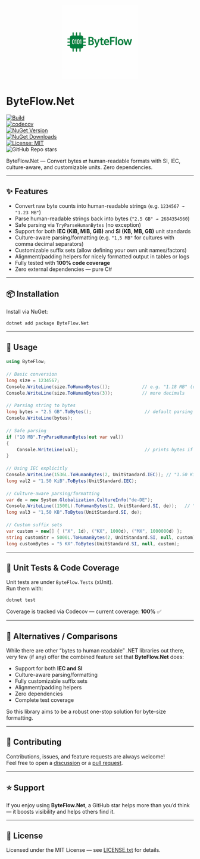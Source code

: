 <p align="center">
  <img src="https://raw.githubusercontent.com/AndrewClements84/ByteFlow.Net/master/assets/logo.png" alt="ByteFlow.Net Logo" width="200"/>
</p>

# ByteFlow.Net

[![Build](https://github.com/AndrewClements84/ByteFlow.Net/actions/workflows/dotnet.yml/badge.svg)](https://github.com/AndrewClements84/ByteFlow.Net/actions)  
[![codecov](https://codecov.io/gh/AndrewClements84/ByteFlow.Net/branch/master/graph/badge.svg)](https://codecov.io/gh/AndrewClements84/ByteFlow.Net)  
[![NuGet Version](https://img.shields.io/nuget/v/ByteFlow.Net.svg?logo=nuget&cacheSeconds=300)](https://www.nuget.org/packages/ByteFlow.Net)  
[![NuGet Downloads](https://img.shields.io/nuget/dt/ByteFlow.Net.svg)](https://www.nuget.org/packages/ByteFlow.Net)  
[![License: MIT](https://img.shields.io/badge/License-MIT-yellow.svg)](LICENSE.txt)  
![GitHub Repo stars](https://img.shields.io/github/stars/AndrewClements84/ByteFlow.Net?style=flat&color=2bbc8a)

ByteFlow.Net — Convert bytes ⇄ human-readable formats with SI, IEC, culture-aware, and customizable units. Zero dependencies.

---

## ✨ Features

- Convert raw byte counts into human-readable strings (e.g. `1234567 → "1.23 MB"`)  
- Parse human-readable strings back into bytes (`"2.5 GB" → 2684354560`)  
- Safe parsing via `TryParseHumanBytes` (no exception)  
- Support for both **IEC (KiB, MiB, GiB)** and **SI (KB, MB, GB)** unit standards  
- Culture-aware parsing/formatting (e.g. `"1,5 MB"` for cultures with comma decimal separators)  
- Customizable suffix sets (allow defining your own unit names/factors)  
- Alignment/padding helpers for nicely formatted output in tables or logs  
- Fully tested with **100% code coverage**  
- Zero external dependencies — pure C#

---

## 📦 Installation

Install via NuGet:

```bash
dotnet add package ByteFlow.Net
```

---

## 🚀 Usage

```csharp
using ByteFlow;

// Basic conversion
long size = 1234567;
Console.WriteLine(size.ToHumanBytes());            // e.g. "1.18 MB" (default settings)
Console.WriteLine(size.ToHumanBytes(3));           // more decimals

// Parsing string to bytes
long bytes = "2.5 GB".ToBytes();                    // default parsing (SI/IEC based on default)
Console.WriteLine(bytes);

// Safe parsing
if ("10 MB".TryParseHumanBytes(out var val))
{
    Console.WriteLine(val);                         // prints bytes if successful
}

// Using IEC explicitly
Console.WriteLine(1536L.ToHumanBytes(2, UnitStandard.IEC)); // "1.50 KiB"
long val2 = "1.50 KiB".ToBytes(UnitStandard.IEC);

// Culture-aware parsing/formatting
var de = new System.Globalization.CultureInfo("de-DE");
Console.WriteLine((1500L).ToHumanBytes(2, UnitStandard.SI, de));   // "1,50 KB"
long val3 = "1,50 KB".ToBytes(UnitStandard.SI, de);

// Custom suffix sets
var custom = new[] { ("X", 1d), ("KX", 1000d), ("MX", 1000000d) };
string customStr = 5000L.ToHumanBytes(2, UnitStandard.SI, null, custom);  // "5.00 KX"
long customBytes = "5 KX".ToBytes(UnitStandard.SI, null, custom);
```

---

## 🧪 Unit Tests & Code Coverage

Unit tests are under `ByteFlow.Tests` (xUnit).  
Run them with:

```bash
dotnet test
```

Coverage is tracked via Codecov — current coverage: **100%** ✅

---

## 🧭 Alternatives / Comparisons

While there are other “bytes to human readable” .NET libraries out there, very few (if any) offer the combined feature set that **ByteFlow.Net** does:

- Support for both **IEC and SI**  
- Culture-aware parsing/formatting  
- Fully customizable suffix sets  
- Alignment/padding helpers  
- Zero dependencies  
- Complete test coverage  

So this library aims to be a robust one-stop solution for byte-size formatting.

---

## 🤝 Contributing

Contributions, issues, and feature requests are always welcome!  
Feel free to open a [discussion](https://github.com/AndrewClements84/ByteFlow.Net/discussions) or a [pull request](https://github.com/AndrewClements84/ByteFlow.Net/pulls).

---

## ⭐ Support

If you enjoy using **ByteFlow.Net**, a GitHub star helps more than you’d think — it boosts visibility and helps others find it.

---

## 📄 License

Licensed under the MIT License — see [LICENSE.txt](LICENSE.txt) for details.
